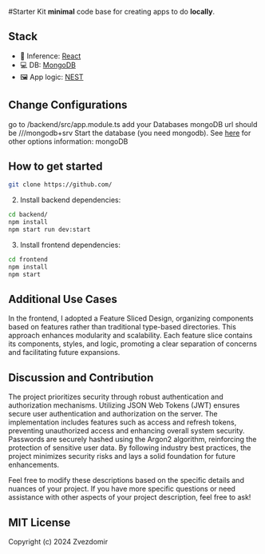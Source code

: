 #Starter Kit
**minimal** code base for creating apps to do **locally**.

## Stack

- 🦙 Inference: [React](https://legacy.reactjs.org/docs/getting-started.html)
- 💻 DB: [MongoDB](https://www.mongodb.com/cloud/atlas/)
- 🖼️ App logic: [NEST](https://docs.nestjs.com/)

## Change Configurations
go to /backend/src/app.module.ts
add your Databases mongoDB url
should be ///mongodb+srv
Start the  database (you need mongodb). See [here](https://www.mongodb.com/cloud/atlas/efficiency?utm_source=google&utm_campaign=search_gs_pl_evergreen_atlas_general-phrase_prosp-brand_gic-null_ww-multi_ps-all_desktop_eng_lead&utm_term=mongodb&utm_medium=cpc_paid_search&utm_ad=p&utm_ad_campaign_id=11295578158&adgroup=116363205048&cq_cmp=11295578158&gad_source=1&gclid=CjwKCAiAiP2tBhBXEiwACslfngFnaFlpMoVQscrI77uHbQQ5zSei0u0GdQmC0EF-Gfk_Zi0X2UgFxxoCa_0QAvD_BwE) for other options information: 
mongoDB
## How to get started

```bash
git clone https://github.com/
```

2. Install backend dependencies:

```bash
cd backend/
npm install
npm start run dev:start
```

3. Install frontend dependencies:

```bash
cd frontend
npm install
npm start
```
## Additional Use Cases
In the frontend, I adopted a Feature Sliced Design, organizing components based on features rather than traditional type-based directories. This approach enhances modularity and scalability. Each feature slice contains its components, styles, and logic, promoting a clear separation of concerns and facilitating future expansions.

## Discussion and Contribution

The project prioritizes security through robust authentication and authorization mechanisms. Utilizing JSON Web Tokens (JWT) ensures secure user authentication and authorization on the server. The implementation includes features such as access and refresh tokens, preventing unauthorized access and enhancing overall system security. Passwords are securely hashed using the Argon2 algorithm, reinforcing the protection of sensitive user data. By following industry best practices, the project minimizes security risks and lays a solid foundation for future enhancements.

Feel free to modify these descriptions based on the specific details and nuances of your project. If you have more specific questions or need assistance with other aspects of your project description, feel free to ask!

## MIT License

Copyright (c) 2024 Zvezdomir